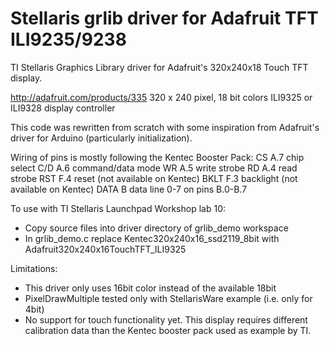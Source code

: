Stellaris grlib driver for Adafruit TFT ILI9235/9238
====================================================

TI Stellaris Graphics Library driver for Adafruit's 320x240x18 Touch TFT display.

http://adafruit.com/products/335
320 x 240 pixel, 18 bit colors
ILI9325 or ILI9328 display controller

This code was rewritten from scratch with some inspiration from Adafruit's driver
for Arduino (particularly initialization).  

Wiring of pins is mostly following the Kentec Booster Pack:
CS   A.7   chip select
C/D  A.6   command/data mode
WR   A.5   write strobe
RD   A.4   read strobe
RST  F.4   reset (not available on Kentec)
BKLT F.3   backlight (not available on Kentec)
DATA B     data line 0-7 on pins B.0-B.7

To use with TI Stellaris Launchpad Workshop lab 10:
* Copy source files into driver directory of grlib_demo workspace
* In grlib_demo.c replace Kentec320x240x16_ssd2119_8bit with
Adafruit320x240x16TouchTFT_ILI9325

Limitations:
* This driver only uses 16bit color instead of the available 18bit 
* PixelDrawMultiple tested only with StellarisWare example (i.e. only for 4bit)
* No support for touch functionality yet. This display requires different
calibration data than the Kentec booster pack used as example by TI.
